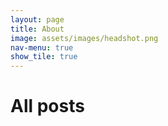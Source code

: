 ```yaml
---
layout: page
title: About
image: assets/images/headshot.png
nav-menu: true
show_tile: true
---
```


<h1>All posts</h1>
